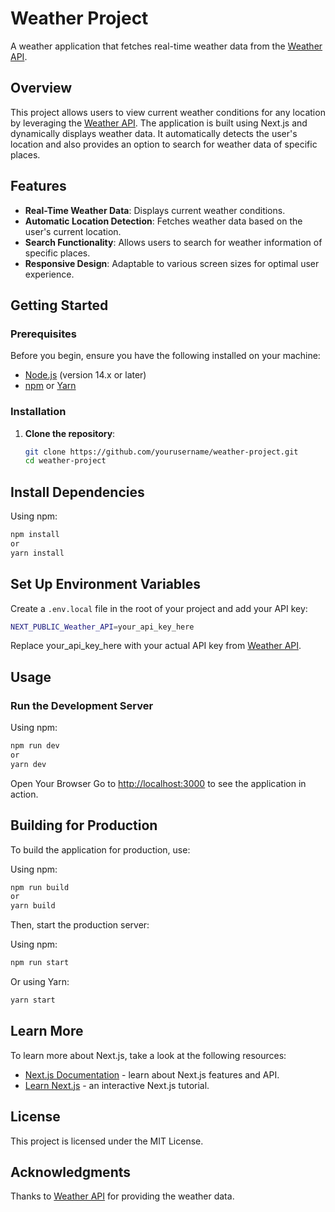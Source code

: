 # Weather Project

A weather application that fetches real-time weather data from the [Weather API](https://www.weatherapi.com/).

## Overview

This project allows users to view current weather conditions for any location by leveraging the [Weather API](https://www.weatherapi.com/). The application is built using Next.js and dynamically displays weather data. It automatically detects the user's location and also provides an option to search for weather data of specific places.

## Features

- **Real-Time Weather Data**: Displays current weather conditions.
- **Automatic Location Detection**: Fetches weather data based on the user's current location.
- **Search Functionality**: Allows users to search for weather information of specific places.
- **Responsive Design**: Adaptable to various screen sizes for optimal user experience.

## Getting Started

### Prerequisites

Before you begin, ensure you have the following installed on your machine:

- [Node.js](https://nodejs.org/) (version 14.x or later)
- [npm](https://www.npmjs.com/) or [Yarn](https://yarnpkg.com/)

### Installation

1. **Clone the repository**:

   ```bash
   git clone https://github.com/yourusername/weather-project.git
   cd weather-project
## Install Dependencies

Using npm:

```bash
npm install
or
yarn install
```
## Set Up Environment Variables

Create a `.env.local` file in the root of your project and add your API key:

```bash
NEXT_PUBLIC_Weather_API=your_api_key_here
```
Replace your_api_key_here with your actual API key from [Weather API](https://www.weatherapi.com/).
## Usage

### Run the Development Server

Using npm:

```bash
npm run dev
or
yarn dev
```
Open Your Browser
Go to [http://localhost:3000](http://localhost:3000) to see the application in action.
## Building for Production

To build the application for production, use:

Using npm:

```bash
npm run build
or 
yarn build
```
Then, start the production server:

Using npm:

```bash
npm run start
```
Or using Yarn:

```bash
yarn start
```
## Learn More

To learn more about Next.js, take a look at the following resources:

- [Next.js Documentation](https://nextjs.org/docs) - learn about Next.js features and API.
- [Learn Next.js](https://nextjs.org/learn) - an interactive Next.js tutorial.

## License

This project is licensed under the MIT License.

## Acknowledgments

Thanks to [Weather API](https://www.weatherapi.com/) for providing the weather data.
